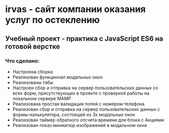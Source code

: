 # irvas - сайт компании оказания услуг по остеклению
## Учебный проект - практика с JavaScript ES6 на готовой верстке

### Что сделано:
+ Настроена сборка
+ Реализован функционал модальных окон
+ Реализованы табы
+ Настроен сбор и отправка на сервер пользовательских данных со всех форм, присутствующих в проекте с проверкой работы на локальном сервере MAMP
+ Реализована простая валидация полей с номером телефона
+ Реализован сбор и отправка на сервер пользовательских данных с формы-калькулятора, состоящей из 3х модальных окон
+ Реализован таймер обратного отсчета времени для блока с Акциями
+ Реализован показ миниатюр изображений в модальном окне
